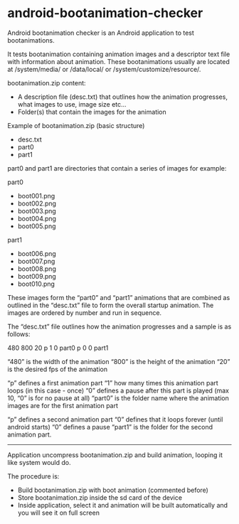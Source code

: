 android-bootanimation-checker
=============================

Android bootanimation checker is an Android application to test bootanimations.

It tests bootanimation containing animation images and a descriptor text file with information about animation. These bootanimations
usually are located at /system/media/ or /data/local/ or /system/customize/resource/.

bootanimation.zip content:

- A description file (desc.txt) that outlines how the animation progresses, what images to use, image size etc…
- Folder(s) that contain the images for the animation

Example of bootanimation.zip (basic structure)

- desc.txt
- part0
- part1

part0 and part1 are directories that contain a series of images for example:

part0
- boot001.png
- boot002.png
- boot003.png
- boot004.png
- boot005.png

part1
- boot006.png
- boot007.png
- boot008.png
- boot009.png
- boot010.png

These images form the “part0” and “part1” animations that are combined as outlined in the “desc.txt” file to form the overall startup animation. The images are ordered by number and run in sequence.

The “desc.txt” file outlines how the animation progresses and a sample is as follows:

 480 800 20
 p 1 0 part0
 p 0 0 part1

 “480” is the width of the animation
 “800” is the height of the animation
 “20” is the desired fps of the animation

 “p” defines a first animation part
 “1” how many times this animation part loops (in this case - once)
 “0” defines a pause after this part is played (max 10, “0” is for no pause at all)
 “part0” is the folder name where the animation images are for the first animation part

 “p” defines a second animation part
 “0” defines that it loops forever (until android starts)
 “0” defines a pause
 “part1” is the folder for the second animation part.

-----------------------------

Application uncompress bootanimation.zip and build animation, looping it like system would do.

The procedure is:

- Build bootanimation.zip with boot animation (commented before)
- Store bootanimation.zip inside the sd card of the device
- Inside application, select it and animation will be built automatically and you will see it on full screen
